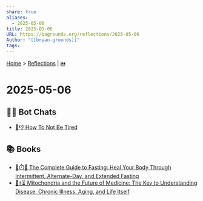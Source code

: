 ```yaml
---
share: true
aliases:
  - 2025-05-06
title: 2025-05-06
URL: https://bagrounds.org/reflections/2025-05-06
Author: "[[bryan-grounds]]"
tags: 
---
```

[Home](../index.md) > [Reflections](./index.md) | [⏮️](./2025-05-05.md)  
# 2025-05-06  
## 🤖💬 Bot Chats  
- [🥱👎 How To Not Be Tired](../bot-chats/how-to-not-be-tired.md)  
  
## 📚 Books  
- [📖⏱️🍎 The Complete Guide to Fasting: Heal Your Body Through Intermittent, Alternate-Day, and Extended Fasting](../books/the-complete-guide-to-fasting-heal-your-body-through-intermittent-alternate-day-and-extended-fasting.md)  
- [🔋⚕️⏳ Mitochondria and the Future of Medicine: The Key to Understanding Disease, Chronic Illness, Aging, and Life Itself](../books/mitochondria-and-the-future-of-medicine-the-key-to-understanding-disease-chronic-illness-aging-and-life-itself.md)  
